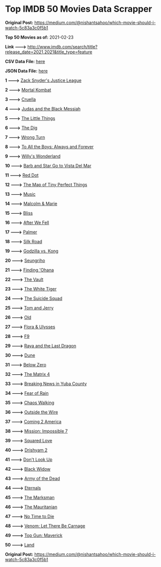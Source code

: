 # Top IMDB 50 Movies Data Scrapper

**Original Post:** https://medium.com/@nishantsahoo/which-movie-should-i-watch-5c83a3c0f5b1

**Top 50 Movies as of:** 2021-02-23

**Link --->** http://www.imdb.com/search/title?release_date=2021,2021&title_type=feature

**CSV Data File:** [here](/Data/data.csv)

**JSON Data File:** [here](/Data/data.json)

**1 --->** [Zack Snyder's Justice League](https://www.imdb.com/title/tt12361974/?ref_=adv_li_tt)

**2 --->** [Mortal Kombat](https://www.imdb.com/title/tt0293429/?ref_=adv_li_tt)

**3 --->** [Cruella](https://www.imdb.com/title/tt3228774/?ref_=adv_li_tt)

**4 --->** [Judas and the Black Messiah](https://www.imdb.com/title/tt9784798/?ref_=adv_li_tt)

**5 --->** [The Little Things](https://www.imdb.com/title/tt10016180/?ref_=adv_li_tt)

**6 --->** [The Dig](https://www.imdb.com/title/tt3661210/?ref_=adv_li_tt)

**7 --->** [Wrong Turn](https://www.imdb.com/title/tt9110170/?ref_=adv_li_tt)

**8 --->** [To All the Boys: Always and Forever](https://www.imdb.com/title/tt10676012/?ref_=adv_li_tt)

**9 --->** [Willy's Wonderland](https://www.imdb.com/title/tt8114980/?ref_=adv_li_tt)

**10 --->** [Barb and Star Go to Vista Del Mar](https://www.imdb.com/title/tt3797512/?ref_=adv_li_tt)

**11 --->** [Red Dot](https://www.imdb.com/title/tt11307814/?ref_=adv_li_tt)

**12 --->** [The Map of Tiny Perfect Things](https://www.imdb.com/title/tt11080108/?ref_=adv_li_tt)

**13 --->** [Music](https://www.imdb.com/title/tt7541720/?ref_=adv_li_tt)

**14 --->** [Malcolm & Marie](https://www.imdb.com/title/tt12676326/?ref_=adv_li_tt)

**15 --->** [Bliss](https://www.imdb.com/title/tt10333426/?ref_=adv_li_tt)

**16 --->** [After We Fell](https://www.imdb.com/title/tt13069986/?ref_=adv_li_tt)

**17 --->** [Palmer](https://www.imdb.com/title/tt6857376/?ref_=adv_li_tt)

**18 --->** [Silk Road](https://www.imdb.com/title/tt7937254/?ref_=adv_li_tt)

**19 --->** [Godzilla vs. Kong](https://www.imdb.com/title/tt5034838/?ref_=adv_li_tt)

**20 --->** [Seungriho](https://www.imdb.com/title/tt12838766/?ref_=adv_li_tt)

**21 --->** [Finding 'Ohana](https://www.imdb.com/title/tt10332588/?ref_=adv_li_tt)

**22 --->** [The Vault](https://www.imdb.com/title/tt9742794/?ref_=adv_li_tt)

**23 --->** [The White Tiger](https://www.imdb.com/title/tt6571548/?ref_=adv_li_tt)

**24 --->** [The Suicide Squad](https://www.imdb.com/title/tt6334354/?ref_=adv_li_tt)

**25 --->** [Tom and Jerry](https://www.imdb.com/title/tt1361336/?ref_=adv_li_tt)

**26 --->** [Old](https://www.imdb.com/title/tt10954652/?ref_=adv_li_tt)

**27 --->** [Flora & Ulysses](https://www.imdb.com/title/tt8521736/?ref_=adv_li_tt)

**28 --->** [F9](https://www.imdb.com/title/tt5433138/?ref_=adv_li_tt)

**29 --->** [Raya and the Last Dragon](https://www.imdb.com/title/tt5109280/?ref_=adv_li_tt)

**30 --->** [Dune](https://www.imdb.com/title/tt1160419/?ref_=adv_li_tt)

**31 --->** [Below Zero](https://www.imdb.com/title/tt9845564/?ref_=adv_li_tt)

**32 --->** [The Matrix 4](https://www.imdb.com/title/tt10838180/?ref_=adv_li_tt)

**33 --->** [Breaking News in Yuba County](https://www.imdb.com/title/tt7737640/?ref_=adv_li_tt)

**34 --->** [Fear of Rain](https://www.imdb.com/title/tt10037014/?ref_=adv_li_tt)

**35 --->** [Chaos Walking](https://www.imdb.com/title/tt2076822/?ref_=adv_li_tt)

**36 --->** [Outside the Wire](https://www.imdb.com/title/tt10451914/?ref_=adv_li_tt)

**37 --->** [Coming 2 America](https://www.imdb.com/title/tt6802400/?ref_=adv_li_tt)

**38 --->** [Mission: Impossible 7](https://www.imdb.com/title/tt9603212/?ref_=adv_li_tt)

**39 --->** [Squared Love](https://www.imdb.com/title/tt13846542/?ref_=adv_li_tt)

**40 --->** [Drishyam 2](https://www.imdb.com/title/tt12361178/?ref_=adv_li_tt)

**41 --->** [Don't Look Up](https://www.imdb.com/title/tt11286314/?ref_=adv_li_tt)

**42 --->** [Black Widow](https://www.imdb.com/title/tt3480822/?ref_=adv_li_tt)

**43 --->** [Army of the Dead](https://www.imdb.com/title/tt0993840/?ref_=adv_li_tt)

**44 --->** [Eternals](https://www.imdb.com/title/tt9032400/?ref_=adv_li_tt)

**45 --->** [The Marksman](https://www.imdb.com/title/tt6902332/?ref_=adv_li_tt)

**46 --->** [The Mauritanian](https://www.imdb.com/title/tt4761112/?ref_=adv_li_tt)

**47 --->** [No Time to Die](https://www.imdb.com/title/tt2382320/?ref_=adv_li_tt)

**48 --->** [Venom: Let There Be Carnage](https://www.imdb.com/title/tt7097896/?ref_=adv_li_tt)

**49 --->** [Top Gun: Maverick](https://www.imdb.com/title/tt1745960/?ref_=adv_li_tt)

**50 --->** [Land](https://www.imdb.com/title/tt10265034/?ref_=adv_li_tt)

**Original Post:** https://medium.com/@nishantsahoo/which-movie-should-i-watch-5c83a3c0f5b1
